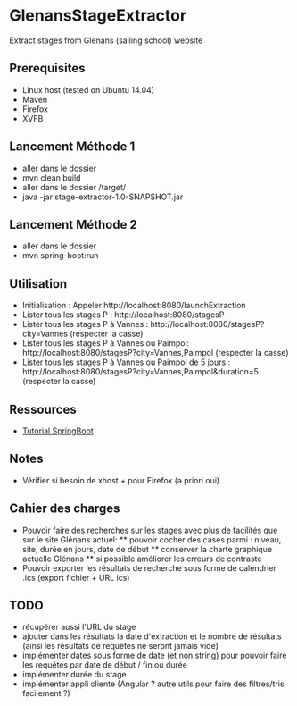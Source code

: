 # GlenansStageExtractor
Extract stages from Glenans (sailing school) website

## Prerequisites

* Linux host (tested on Ubuntu 14.04)
* Maven
* Firefox 
* XVFB

## Lancement Méthode 1

* aller dans le dossier <projet> 
* mvn clean build
* aller dans le dossier <projet>/target/
* java -jar stage-extractor-1.0-SNAPSHOT.jar

## Lancement Méthode 2

* aller dans le dossier <projet>
* mvn spring-boot:run

## Utilisation

* Initialisation : Appeler http://localhost:8080/launchExtraction
* Lister tous les stages P : http://localhost:8080/stagesP
* Lister tous les stages P à Vannes : http://localhost:8080/stagesP?city=Vannes (respecter la casse)
* Lister tous les stages P à Vannes ou Paimpol: http://localhost:8080/stagesP?city=Vannes,Paimpol (respecter la casse)
* Lister tous les stages P à Vannes ou Paimpol de 5 jours : http://localhost:8080/stagesP?city=Vannes,Paimpol&duration=5 (respecter la casse)

## Ressources

* [Tutorial SpringBoot](http://spring.io/guides/gs/rest-service/)

## Notes

* Vérifier si besoin de xhost + pour Firefox (a priori oui)

## Cahier des charges

* Pouvoir faire des recherches sur les stages avec plus de facilités que sur le site Glénans actuel:
** pouvoir cocher des cases parmi : niveau, site, durée en jours, date de début
** conserver la charte graphique actuelle Glénans
** si possible améliorer les erreurs de contraste
* Pouvoir exporter les résultats de recherche sous forme de calendrier .ics (export fichier + URL ics)

## TODO

* récupérer aussi l'URL du stage
* ajouter dans les résultats la date d'extraction et le nombre de résultats (ainsi les résultats de requêtes ne seront jamais vide)
* implémenter dates sous forme de date (et non string) pour pouvoir faire les requêtes par date de début / fin ou durée
* implémenter durée du stage
* implémenter appli cliente (Angular ? autre utils pour faire des filtres/tris facilement ?)


